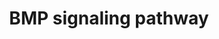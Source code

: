 ---
annotations:
- type: Pathway Ontology
  value: Bone morphogenetic proteins signaling pathway
authors:
- SFGKrens
- Khanspers
- MaintBot
- Thomas
- Christine Chichester
- Mkutmon
- DeSl
- Egonw
- L Dupuis
- Laurent
description: The bone morphogenetic protein (BMP) signalling pathway play critical
  roles in germ layer induction and patterning in early zebrafish embryos. Smad2/3
  and Smad1/5/8 are intracellular effectors of BMPs. These Smads regulate, in cooperation
  with other factors, transcription of hundreds of target genes in the nucleus. The
  activity and stability of Smads are regulated by phosphorylation modifications.
last-edited: 2021-05-28
organisms:
- Danio rerio
redirect_from:
- /index.php/Pathway:WP211
- /instance/WP211
schema-jsonld:
- '@context': https://schema.org/
  '@id': https://wikipathways.github.io/pathways/WP211.html
  '@type': Dataset
  creator:
    '@type': Organization
    name: WikiPathways
  description: The bone morphogenetic protein (BMP) signalling pathway play critical
    roles in germ layer induction and patterning in early zebrafish embryos. Smad2/3
    and Smad1/5/8 are intracellular effectors of BMPs. These Smads regulate, in cooperation
    with other factors, transcription of hundreds of target genes in the nucleus.
    The activity and stability of Smads are regulated by phosphorylation modifications.
  keywords:
  - msx d
  - bmp1l
  - bmp1a/tolloid
  - vent
  - gata3
  - rpl15
  - noggin2
  - tbx2a
  - chordin/dino(din)
  - smad6
  - rack1 (gnb2l1)
  - msx c
  - gata1/vlad tepes (vlt)
  - snai1b
  - follistatin
  - bmpr1bb
  - bmp15
  - noggin3
  - smad6a
  - msx a
  - follistatin-like 1
  - tolloid-like 1/mini fin (mfn)
  - bmp5l
  - Nucleoporin like protein RAB
  - twsg1a
  - bmp6
  - gremlin 1
  - snip1
  - id3
  - follistatin like
  - gata2
  - bmp4
  - snai1a
  - bmpr2
  - bmp1b
  - smurf-1(WWP1)
  - bmp2b
  - acvr1/lost a fin (laf)
  - bmp2b/swirl(swr)
  - bmpr1a
  - vox
  - gata6
  - snai2
  - bmp1a
  - smad1
  - bmp7/snailhouse (snh)
  - crim1
  - prdc
  - bmp8
  - pcca
  - smad8
  - msx e
  - acvr2b
  - bmpr1ba
  - gata4
  - twsg1b
  - Ubiquitin carrier protein
  - noggin1
  - tbx2b
  - goosecoid
  - smad4
  - smurf2
  - bmper
  - deltaNP63/tp73l
  - smad6b
  - kheper/zfhx1
  - bmp7
  - bmp2a
  - follistatin 2
  - acvrl1/violet beauregarde (vbg)
  - bmp5
  - bmp3
  - bmpr1ab
  - smad7
  - gata5
  - bmp1b/tolloid
  - hrb
  - msx b
  - smad5/somitabun (sbn)
  - bambi
  - admp
  license: CC0
  name: BMP signaling pathway
seo: CreativeWork
title: BMP signaling pathway
wpid: WP211
---